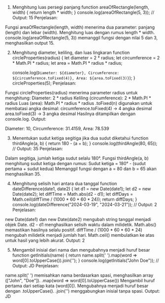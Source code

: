 1. Menghitung luas persegi panjang
function areaOfRectangle(length, width) {
    return length * width;
}
console.log(areaOfRectangle(5, 3)); // Output: 15
Penjelasan:

Fungsi areaOfRectangle(length, width) menerima dua parameter: panjang (length) dan lebar (width).
Menghitung luas dengan rumus length * width.
console.log(areaOfRectangle(5, 3)) memanggil fungsi dengan nilai 5 dan 3, menghasilkan output 15.


2. Menghitung diameter, keliling, dan luas lingkaran
function circleProperties(radius) {
    let diameter = 2 * radius;
    let circumference = 2 * Math.PI * radius;
    let area = Math.PI * radius * radius;
    
    console.log(`Diameter: ${diameter}, Circumference: ${circumference.toFixed(4)}, Area: ${area.toFixed(3)}`);
}
circleProperties(5); 
Penjelasan:

Fungsi circleProperties(radius) menerima parameter radius untuk menghitung:
Diameter: 2 * radius
Keliling (circumference): 2 * Math.PI * radius
Luas (area): Math.PI * radius * radius
.toFixed(n) digunakan untuk membatasi angka desimal:
circumference.toFixed(4) → 4 angka desimal
area.toFixed(3) → 3 angka desimal
Hasilnya ditampilkan dengan console.log.
Output:

Diameter: 10, Circumference: 31.4159, Area: 78.539


3. Menentukan sudut ketiga segitiga jika dua sudut diketahui
function thirdAngle(a, b) {
    return 180 - (a + b);
}
console.log(thirdAngle(80, 65)); // Output: 35
Penjelasan:

Dalam segitiga, jumlah ketiga sudut selalu 180°.
Fungsi thirdAngle(a, b) menghitung sudut ketiga dengan rumus:
Sudut ketiga = 180° - (sudut pertama + sudut kedua)
Memanggil fungsi dengan a = 80 dan b = 65 akan menghasilkan 35.


4. Menghitung selisih hari antara dua tanggal
function dateDifference(date1, date2) {
    let d1 = new Date(date1);
    let d2 = new Date(date2);
    let diffTime = Math.abs(d2 - d1);
    let diffDays = Math.ceil(diffTime / (1000 * 60 * 60 * 24));
    return diffDays;
}
console.log(dateDifference("2024-03-19", "2024-03-21")); // Output: 2
Penjelasan:

new Date(date1) dan new Date(date2) mengubah string tanggal menjadi objek Date.
d2 - d1 menghasilkan selisih waktu dalam milidetik.
Math.abs() memastikan hasilnya selalu positif.
diffTime / (1000 * 60 * 60 * 24) mengubah milidetik menjadi jumlah hari.
Math.ceil() membulatkan ke atas untuk hasil yang lebih akurat.
Output: 2


5. Mengambil inisial dari nama dan mengubahnya menjadi huruf besar
function getInitials(name) {
    return name.split(' ').map(word => word[0].toUpperCase()).join('');
}
console.log(getInitials("John Doe")); // Output: JD
Penjelasan:

name.split(' ') memisahkan nama berdasarkan spasi, menghasilkan array (["John", "Doe"]).
.map(word => word[0].toUpperCase())
Mengambil huruf pertama dari setiap kata (word[0]).
Mengubahnya menjadi huruf besar dengan .toUpperCase().
.join('') menggabungkan inisial tanpa spasi.
Output: JD
